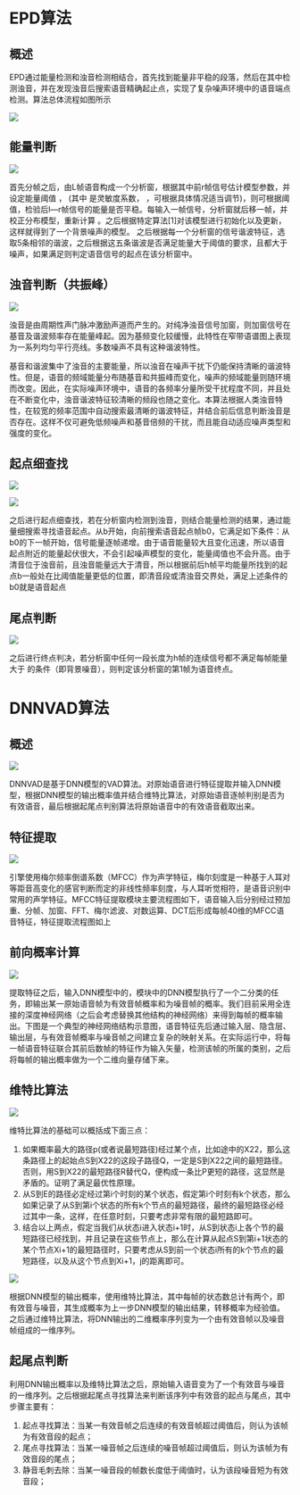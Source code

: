 # EPD算法

## 概述

EPD通过能量检测和浊音检测相结合，首先找到能量非平稳的段落，然后在其中检测浊音，并在发现浊音后搜索语音精确起止点，实现了复杂噪声环境中的语音端点检测。算法总体流程如图所示

![](https://gitee.com/liuhuihe/Ehe/raw/master/images/ASR培训-20220302-134500-928910.png)



## 能量判断

![](https://gitee.com/liuhuihe/Ehe/raw/master/images/ASR培训-20220302-134500-932905.png)

首先分帧之后，由L帧语音构成一个分析窗，根据其中前r帧信号估计模型参数，并设定能量阈值 ，          (其中  是灵敏度系数，       ，可根据具体情况适当调节)，则可根据阈值，检验后l—r帧信号的能量是否平稳。每输入一帧信号，分析窗就后移一帧，并校正分布模型，重新计算 。之后根据特定算法[1]对该模型进行初始化以及更新，这样就得到了一个背景噪声的模型。
    之后根据每一个分析窗的信号谐波特征，选取5条相邻的谐波，之后根据这五条谐波是否满足能量大于阈值的要求，且都大于噪声，如果满足则判定语音信号的起点在该分析窗中。



## 浊音判断（共振峰）

![](https://gitee.com/liuhuihe/Ehe/raw/master/images/ASR培训-20220302-134500-936900.png)

浊音是由周期性声门脉冲激励声道而产生的。对纯净浊音信号加窗，则加窗信号在基音及谐波频率存在能量峰起。因为基频变化较缓慢，此特性在窄带语谱图上表现为一系列均匀平行亮线。多数噪声不具有这种谐波特性。

基音和谐波集中了浊音的主要能量，所以浊音在噪声干扰下仍能保持清晰的谐波特性。但是，语音的频域能量分布随基音和共振峰而变化，噪声的频域能量则随环境而改变。因此，在实际噪声环境中，语音的各频率分量所受干扰程度不同，并且处在不断变化中，浊音谐波特征较清晰的频段也随之变化。本算法根据人类浊音特性，在较宽的频率范围中自动搜索最清晰的谐波特征，并结合前后信息判断浊音是否存在。这样不仅可避免低频噪声和基音倍频的干扰，而且能自动适应噪声类型和强度的变化。

## 起点细查找

![](https://gitee.com/liuhuihe/Ehe/raw/master/images/ASR培训-20220302-134500-940894.png)

![](https://gitee.com/liuhuihe/Ehe/raw/master/images/ASR培训-20220302-134500-944885.png)

之后进行起点细查找，若在分析窗内检测到浊音，则结合能量检测的结果，通过能量细搜索寻找语音起点。从b开始，向前搜索语音起点帧b0，它满足如下条件：从b0的下一帧开始，信号能量逐帧递增。由于语音能量较大且变化迅速，所以语音起点附近的能量起伏很大，不会引起噪声模型的变化，能量阈值也不会升高。由于清音位于浊音前，且浊音能量远大于清音，所以根据前后h帧平均能量所找到的起点b一般处在比阈值能量更低的位置，即清音段或清浊音交界处，满足上述条件的b0就是语音起点

## 尾点判断

![](https://gitee.com/liuhuihe/Ehe/raw/master/images/ASR培训-20220302-134500-948881.png)

之后进行终点判决，若分析窗中任何一段长度为h帧的连续信号都不满足每帧能量大于  的条件（即背景噪音），则判定该分析窗的第1帧为语音终点。



# DNNVAD算法

## 概述

![](https://gitee.com/liuhuihe/Ehe/raw/master/images/ASR培训-20220302-134500-952210.png)

DNNVAD是基于DNN模型的VAD算法。对原始语音进行特征提取并输入DNN模型，根据DNN模型的输出概率值并结合维特比算法，对原始语音逐帧判别是否为有效语音，最后根据起尾点判别算法将原始语音中的有效语音截取出来。

## 特征提取

![](https://gitee.com/liuhuihe/Ehe/raw/master/images/ASR培训-20220302-134500-956204.png)

引擎使用梅尔频率倒谱系数（MFCC）作为声学特征，梅尔刻度是一种基于人耳对等距音高变化的感官判断而定的非线性频率刻度，与人耳听觉相符，是语音识别中常用的声学特征。MFCC特征提取模块主要流程图如下，语音输入后分别经过预加重、分帧、加窗、FFT、梅尔滤波、对数运算、DCT后形成每帧40维的MFCC语音特征，特征提取流程图如上

## 前向概率计算

![](https://gitee.com/liuhuihe/Ehe/raw/master/images/ASR培训-20220302-134500-970850.png)

提取特征之后，输入DNN模型中的，模块中的DNN模型执行了一个二分类的任务，即输出某一原始语音帧为有效音帧概率和为噪音帧的概率。我们目前采用全连接的深度神经网络（之后会考虑替换其他结构的神经网络）来得到每帧的概率输出。下图是一个典型的神经网络结构示意图，语音特征先后通过输入层、隐含层、输出层，与有效音帧概率与噪音帧之间建立复杂的映射关系。在实际运行中，将每一帧语音特征联合其前后数帧的特征作为输入矢量，检测该帧的所属的类别，之后将每帧的输出概率做为一个二维向量存储下来。

## 维特比算法

![](https://gitee.com/liuhuihe/Ehe/raw/master/images/ASR培训-20220302-134500-974849.png)

维特比算法的基础可以概括成下面三点：

1. 如果概率最大的路径p(或者说最短路径)经过某个点，比如途中的X22，那么这条路径上的起始点S到X22的这段子路径Q，一定是S到X22之间的最短路径。否则，用S到X22的最短路径R替代Q，便构成一条比P更短的路径，这显然是矛盾的。证明了满足最优性原理。
2. 从S到E的路径必定经过第i个时刻的某个状态，假定第i个时刻有k个状态，那么如果记录了从S到第i个状态的所有k个节点的最短路径，最终的最短路径必经过其中一条，这样，在任意时刻，只要考虑非常有限的最短路即可。
3.  结合以上两点，假定当我们从状态i进入状态i+1时，从S到状态i上各个节的最短路径已经找到，并且记录在这些节点上，那么在计算从起点S到第i+1状态的某个节点Xi+1的最短路径时，只要考虑从S到前一个状态i所有的k个节点的最短路径，以及从这个节点到Xi+1，j的距离即可。

![](https://gitee.com/liuhuihe/Ehe/raw/master/images/ASR培训-20220302-134500-979503.png)

根据DNN模型的输出概率，使用维特比算法，其中每帧的状态数总计有两个，即有效音与噪音，其生成概率为上一步DNN模型的输出结果，转移概率为经验值。之后通过维特比算法，将DNN输出的二维概率序列变为一个由有效音帧以及噪音帧组成的一维序列。

## 起尾点判断

利用DNN输出概率以及维特比算法之后，原始输入语音变为了一个有效音与噪音的一维序列。之后根据起尾点寻找算法来判断该序列中有效音的起点与尾点，其中步骤主要有：

1. 起点寻找算法：当某一有效音帧之后连续的有效音帧超过阈值后，则认为该帧为有效音段的起点；
2. 尾点寻找算法：当某一噪音帧之后连续的噪音帧超过阈值后，则认为该帧为有效音段的尾点；
3. 静音毛刺去除：当某一噪音段的帧数长度低于阈值时，认为该段噪音短为有效音段；